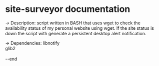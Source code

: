 # site-surveyor documentation

-> Description:
script written in BASH that uses wget to check the availability status of my personal website using wget. 
If the site status is down the script with generate a persistent desktop alert notification.

-> Dependencies:
libnotify <br />
glib2 <br />
<br />
--end
